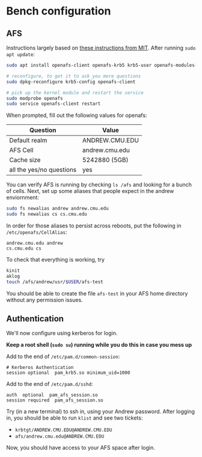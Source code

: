 # Bench configuration

## AFS
Instructions largely based on
[these instructions from MIT](http://tig.csail.mit.edu/wiki/TIG/OpenAFSOnUbuntuLinux).
After running `sudo apt update`:

```bash
sudo apt install openafs-client openafs-krb5 krb5-user openafs-modules-dkms module-assistant libpam-krb5 libpam-afs-session

# reconfigure, to get it to ask you more questions
sudo dpkg-reconfigure krb5-config openafs-client

# pick up the kernel module and restart the service
sudo modprobe openafs
sudo service openafs-client restart
```

When prompted, fill out the following values for openafs:

| Question                 | Value          |
|--------------------------|----------------|
| Default realm            | ANDREW.CMU.EDU |
| AFS Cell                 | andrew.cmu.edu |
| Cache size               | 5242880 (5GB)  |
| all the yes/no questions | yes            |

You can verify AFS is running by checking `ls /afs` and looking for a bunch of
cells. Next, set up some aliases that people expect in the andrew enviornment:

```bash
sudo fs newalias andrew andrew.cmu.edu
sudo fs newalias cs cs.cmu.edu
```

In order for those aliases to persist across reboots, put the following in
`/etc/openafs/CellAlias`:
```
andrew.cmu.edu andrew
cs.cmu.edu cs
```

To check that everything is working, try

```bash
kinit
aklog
touch /afs/andrew/usr/$USER/afs-test
```

You should be able to create the file `afs-test` in your AFS home directory
without any permission issues.

## Authentication
We'll now configure using kerberos for login.

**Keep a root shell (`sudo su`) running while you do this in case you mess up**

Add to the end of `/etc/pam.d/common-session`:
```
# Kerberos Authentication
session optional  pam_krb5.so minimum_uid=1000
```

Add to the end of `/etc/pam.d/sshd`:
```
auth  optional  pam_afs_session.so
session required  pam_afs_session.so
```

Try (in a new terminal) to ssh in, using your Andrew password. After logging in,
you should be able to run `klist` and see two tickets:
 - `krbtgt/ANDREW.CMU.EDU@ANDREW.CMU.EDU`
 - `afs/andrew.cmu.edu@ANDREW.CMU.EDU`
 
Now, you should have access to your AFS space after login.
